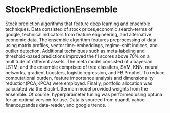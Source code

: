 # StockPredictionEnsemble
Stock prediction algorithms that feature deep learning and ensemble techniques. Data consisted of stock prices,economic search-terms of google, technical indicators from feature engineering, and alternative economic data. The ensemble algorithm features preprocessing of data using matrix profiles, vector time-embeddings, regime-shift indices, and outlier detection. Additional techniques such as meta-labeling and threshold-based predictions improved the f1 scores above 70% on a multitude of different assets. The meta model consisted of a bayesian LSTM, and the ensemble comprised of tree classifers, SVM, KNN, neural networks, gradient boosters, logistic regression, and FB Prophet. To reduce computational burden, feature importance analysis and dimensionality reduction(PCA,KPCA) were employed. Finally, portfolio allocation was calculated via the Black-Litterman model provided weights from the ensemble. Of course, hyperparameter tuning was performed using optuna for an optimal version for use. Data is sourced from quandl, yahoo finance,pandas data-reader, and google trends. 
